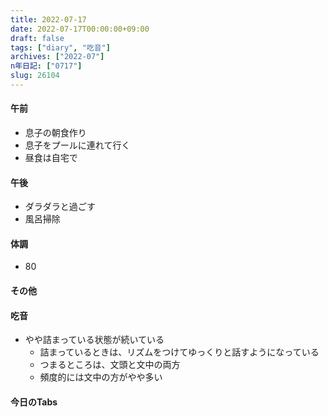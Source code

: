 ```yaml
---
title: 2022-07-17
date: 2022-07-17T00:00:00+09:00
draft: false
tags: ["diary", "吃音"]
archives: ["2022-07"]
n年日記: ["0717"]
slug: 26104
---
```

#### 午前
- 息子の朝食作り
- 息子をプールに連れて行く
- 昼食は自宅で
#### 午後
- ダラダラと過ごす
- 風呂掃除
#### 体調
- 80
#### その他
#### 吃音
- やや詰まっている状態が続いている
  - 詰まっているときは、リズムをつけてゆっくりと話すようになっている
  - つまるところは、文頭と文中の両方
  - 頻度的には文中の方がやや多い
#### 今日のTabs